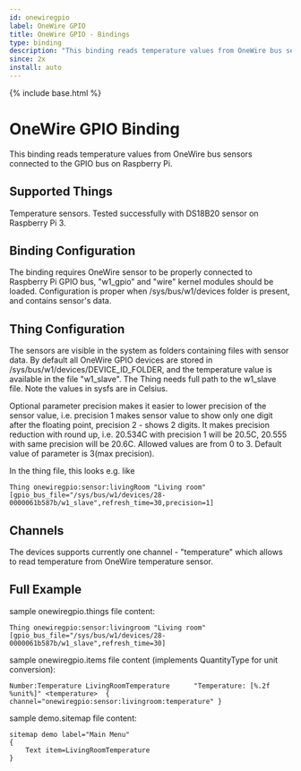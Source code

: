 ```yaml
---
id: onewiregpio
label: OneWire GPIO
title: OneWire GPIO - Bindings
type: binding
description: "This binding reads temperature values from OneWire bus sensors connected to the GPIO bus on Raspberry Pi."
since: 2x
install: auto
---
```


<!-- Attention authors: Do not edit directly. Please add your changes to the appropriate source repository -->

{% include base.html %}

# OneWire GPIO Binding

This binding reads temperature values from OneWire bus sensors connected to the GPIO bus on Raspberry Pi.


## Supported Things

Temperature sensors. 
Tested successfully with DS18B20 sensor on Raspberry Pi 3.


## Binding Configuration

The binding requires OneWire sensor to be properly connected to Raspberry Pi GPIO bus,
"w1_gpio" and "wire" kernel modules should be loaded.
Configuration is proper when /sys/bus/w1/devices folder is present, and contains sensor's data. 

## Thing Configuration

The sensors are visible in the system as folders containing files with sensor data.
By default all OneWire GPIO devices are stored in /sys/bus/w1/devices/DEVICE_ID_FOLDER, 
and the temperature value is available in the file "w1_slave". The Thing needs full path to the w1_slave file.
Note the values in sysfs are in Celsius.

Optional parameter precision makes it easier to lower precision of the sensor value, i.e. precision 1 makes sensor value to show only one digit after the floating point, precision 2 - shows 2 digits. It makes precision reduction with round up, i.e. 20.534C with precision 1 will be 20.5C, 20.555 with same precision will be 20.6C. Allowed values are from 0 to 3. Default value of parameter is 3(max precision).

In the thing file, this looks e.g. like

```
Thing onewiregpio:sensor:livingRoom "Living room" [gpio_bus_file="/sys/bus/w1/devices/28-0000061b587b/w1_slave",refresh_time=30,precision=1]
```

## Channels

The devices supports currently one channel - "temperature" which allows to read temperature from OneWire temperature sensor.


## Full Example

sample onewiregpio.things file content:

```
Thing onewiregpio:sensor:livingroom "Living room" [gpio_bus_file="/sys/bus/w1/devices/28-0000061b587b/w1_slave",refresh_time=30]
```

sample onewiregpio.items file content (implements QuantityType for unit conversion):

``` 
Number:Temperature LivingRoomTemperature      "Temperature: [%.2f %unit%]" <temperature>  { channel="onewiregpio:sensor:livingroom:temperature" }
```

sample demo.sitemap file content:

```
sitemap demo label="Main Menu"
{
    Text item=LivingRoomTemperature
}
```
